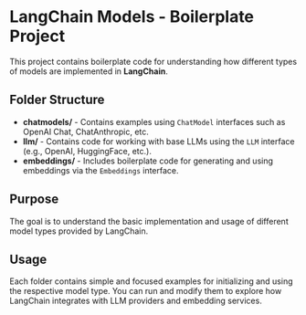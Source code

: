 <h1>LangChain Models - Boilerplate Project</h1>

  <p>This project contains boilerplate code for understanding how different types of models are implemented in <strong>LangChain</strong>.</p>

  <h2>Folder Structure</h2>
  <ul>
    <li><strong>chatmodels/</strong> - Contains examples using <code>ChatModel</code> interfaces such as OpenAI Chat, ChatAnthropic, etc.</li>
    <li><strong>llm/</strong> - Contains code for working with base LLMs using the <code>LLM</code> interface (e.g., OpenAI, HuggingFace, etc.).</li>
    <li><strong>embeddings/</strong> - Includes boilerplate code for generating and using embeddings via the <code>Embeddings</code> interface.</li>
  </ul>

  <h2>Purpose</h2>
  <p>The goal is to understand the basic implementation and usage of different model types provided by LangChain.</p>

  <h2>Usage</h2>
  <p>Each folder contains simple and focused examples for initializing and using the respective model type. You can run and modify them to explore how LangChain integrates with LLM providers and embedding services.</p>

</body>
</html>
